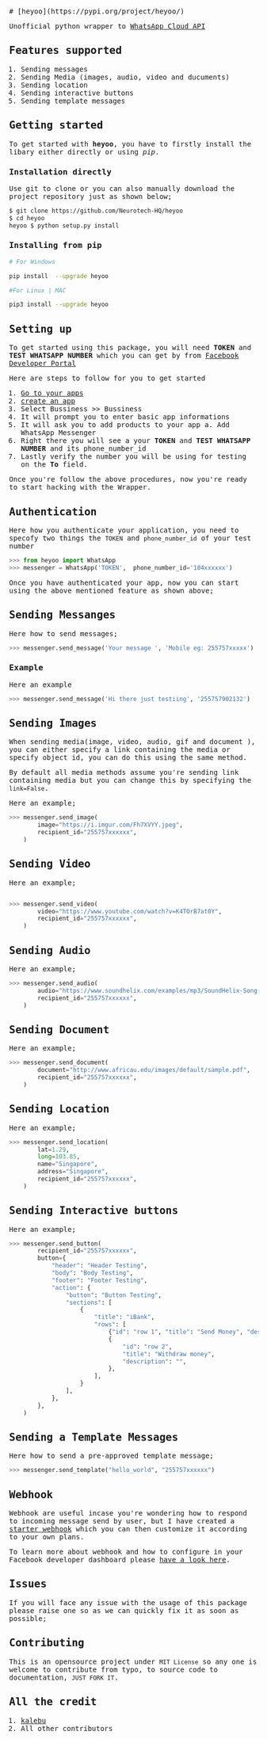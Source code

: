 <samp>
# [heyoo](https://pypi.org/project/heyoo/)

Unofficial python wrapper to [WhatsApp Cloud API](https://developers.facebook.com/docs/whatsapp/cloud-api)

## Features supported

1. Sending messages
2. Sending  Media (images, audio, video and ducuments)
3. Sending location
4. Sending interactive buttons
5. Sending template messages

## Getting started

To get started with **heyoo**, you have to firstly install the libary either directly or using *pip*.

### Installation directly

Use git to clone or you can also manually download the project repository just as shown below;

```bash
$ git clone https://github.com/Neurotech-HQ/heyoo
$ cd heyoo
heyoo $ python setup.py install 
```

### Installing from pip

```bash
# For Windows 

pip install  --upgrade heyoo

#For Linux | MAC 

pip3 install --upgrade heyoo
```

## Setting up

To get started using this package, you will need **TOKEN** and **TEST WHATSAPP NUMBER** which you can get by from [Facebook Developer Portal](https://developers.facebook.com/)

Here are steps to follow for you to get started

1. [Go to your apps](https://developers.facebook.com/apps)
2. [create an app](https://developers.facebook.com/apps/create/)
3. Select Bussiness >> Bussiness
4. It will prompt you to enter basic app informations
5. It will ask you to add products to your app
    a. Add WhatsApp Messenger
6. Right there you will see a your **TOKEN** and **TEST WHATSAPP NUMBER** and its phone_number_id
7. Lastly verify the number you will be using for testing on the **To** field.

Once you're follow the above procedures, now you're ready to start hacking with the Wrapper.

## Authentication

Here how you authenticate your application, you need to specofy two things the ```TOKEN``` and ```phone_number_id``` of your test number

```python
>>> from heyoo import WhatsApp
>>> messenger = WhatsApp('TOKEN',  phone_number_id='104xxxxxx')
```

Once you have authenticated your app, now you can start using the above mentioned feature as shown above;

## Sending Messanges

Here how to send messages;

```python
>>> messenger.send_message('Your message ', 'Mobile eg: 255757xxxxx')
```

### Example

Here an example

```python
>>> messenger.send_message('Hi there just testiing', '255757902132')
```

## Sending Images

When sending media(image, video, audio, gif and document ), you can either specify a link containing  the media or specify object id, you can do this using the same method.

By default all media methods assume you're sending link containing media but you can change this by specifying the ```link=False```.

Here an example;

```python
>>> messenger.send_image(
        image="https://i.imgur.com/Fh7XVYY.jpeg",
        recipient_id="255757xxxxxx",
    )
```

## Sending Video

Here an example;

```python

>>> messenger.send_video(
        video="https://www.youtube.com/watch?v=K4TOrB7at0Y",
        recipient_id="255757xxxxxx",
    )
```

## Sending Audio

Here an example;

```python
>>> messenger.send_audio(
        audio="https://www.soundhelix.com/examples/mp3/SoundHelix-Song-1.mp3",
        recipient_id="255757xxxxxx",
    )
```

## Sending Document

Here an example;

```python
>>> messenger.send_document(
        document="http://www.africau.edu/images/default/sample.pdf",
        recipient_id="255757xxxxxx",
    )
```

## Sending Location

Here an example;

```python
>>> messenger.send_location(
        lat=1.29,
        long=103.85,
        name="Singapore",
        address="Singapore",
        recipient_id="255757xxxxxx",
    )
```

## Sending Interactive buttons

Here an example;

```python
>>> messenger.send_button(
        recipient_id="255757xxxxxx",
        button={
            "header": "Header Testing",
            "body": "Body Testing",
            "footer": "Footer Testing",
            "action": {
                "button": "Button Testing",
                "sections": [
                    {
                        "title": "iBank",
                        "rows": [
                            {"id": "row 1", "title": "Send Money", "description": ""},
                            {
                                "id": "row 2",
                                "title": "Withdraw money",
                                "description": "",
                            },
                        ],
                    }
                ],
            },
        },
    )
```

## Sending a Template Messages

Here how to send a pre-approved template message;

```python
>>> messenger.send_template("hello_world", "255757xxxxxx")
```

## Webhook

Webhook are useful incase you're wondering how to respond to incoming message send by user, but I have created a [starter webhook](https://github.com/Neurotech-HQ/heyoo/blob/main/hook.py) which you can then customize it according to your own plans.

To learn more about webhook and how to configure in your Facebook developer dashboard please [have a look here](https://developers.facebook.com/docs/whatsapp/cloud-api/guides/set-up-webhooks).

## Issues

If you will face any issue with the usage of this package please raise one so as we can quickly fix it as soon as possible;

## Contributing

This is an opensource project under ```MIT License``` so any one is welcome to contribute from typo, to source code to documentation, ```JUST FORK IT```.

## All the credit

1. [kalebu](https://github.com/Kalebu)
2. All other contributors

</samp>
